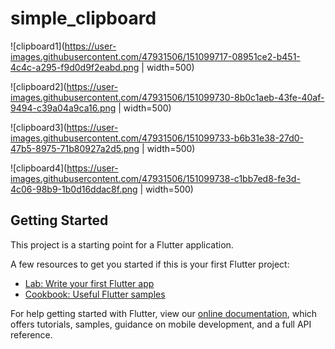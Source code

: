 # simple_clipboard

![clipboard1](https://user-images.githubusercontent.com/47931506/151099717-08951ce2-b451-4c4c-a295-f9d0d9f2eabd.png | width=500)

![clipboard2](https://user-images.githubusercontent.com/47931506/151099730-8b0c1aeb-43fe-40af-9494-c39a04a9ca16.png | width=500)

![clipboard3](https://user-images.githubusercontent.com/47931506/151099733-b6b31e38-27d0-47b5-8975-71b80927a2d5.png | width=500)

![clipboard4](https://user-images.githubusercontent.com/47931506/151099738-c1bb7ed8-fe3d-4c06-98b9-1b0d16ddac8f.png | width=500)


## Getting Started

This project is a starting point for a Flutter application.

A few resources to get you started if this is your first Flutter project:

- [Lab: Write your first Flutter app](https://flutter.dev/docs/get-started/codelab)
- [Cookbook: Useful Flutter samples](https://flutter.dev/docs/cookbook)

For help getting started with Flutter, view our
[online documentation](https://flutter.dev/docs), which offers tutorials,
samples, guidance on mobile development, and a full API reference.
